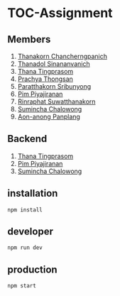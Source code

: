 # TOC-Assignment

## Members

1. [Thanakorn Chancherngpanich](https://github.com/soon-404)
2. [Thanadol Sinananvanich](https://github.com/swekiiz)
3. [Thana Tingprasom](https://github.com/eXitHere)
4. [Prachya Thongsan](https://github.com/LittleLunar)
5. [Paratthakorn Sribunyong](https://github.com/Clockwick)
6. [Pim Piyajiranan](https://github.com/It5Me)
7. [Rinraphat Suwatthanakorn](https://github.com/Rinraphatt)
8. [Sumincha Chalowong](https://github.com/DearSmc)
9. [Aon-anong Panplang](https://github.com/AirAon-anong)

## Backend

1. [Thana Tingprasom](https://github.com/eXitHere)
2. [Pim Piyajiranan](https://github.com/It5Me)
3. [Sumincha Chalowong](https://github.com/DearSmc)

## installation

```
npm install
```

## developer

```
npm run dev
```

## production

```
npm start
```
